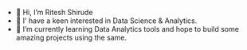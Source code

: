 - 👋 Hi, I’m Ritesh Shirude
- 👀 I' have a keen interested in Data Science & Analytics.
- 🌱 I’m currently learning Data Analytics tools and hope to build some amazing projects using the same.


<!---
riteshshirude2503/riteshshirude2503 is a ✨ special ✨ repository because its `README.md` (this file) appears on your GitHub profile.
You can click the Preview link to take a look at your changes.
--->
